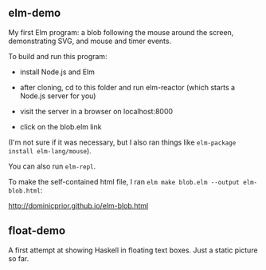 ## elm-demo
My first Elm program: a blob following the mouse around the screen, demonstrating SVG, and mouse and timer events.

To build and run this program:

* install Node.js and Elm

* after cloning, cd to this folder and run elm-reactor (which starts a Node.js server for you)

* visit the server in a browser on localhost:8000

* click on the blob.elm link

(I'm not sure if it was necessary, but I also ran things like `elm-package install elm-lang/mouse`).

You can also run `elm-repl`.

To make the self-contained html file, I ran `elm make blob.elm --output elm-blob.html`:

http://dominicprior.github.io/elm-blob.html

## float-demo
A first attempt at showing Haskell in floating text boxes.  Just a static picture so far.

